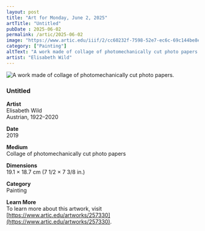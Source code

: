 ```yaml
---
layout: post
title: "Art for Monday, June 2, 2025"
artTitle: "Untitled"
pubDate : 2025-06-02
permalink: /artic/2025-06-02
image: "https://www.artic.edu/iiif/2/cc60232f-7598-52e7-ec6c-69c144be8e1d/full/1686,/0/default.jpg"
category: ["Painting"]
altText: "A work made of collage of photomechanically cut photo papers."
artist: "Elisabeth Wild"
---
```

 
<img src='https://www.artic.edu/iiif/2/cc60232f-7598-52e7-ec6c-69c144be8e1d/full/1686,/0/default.jpg' alt='A work made of collage of photomechanically cut photo papers.' style='border-radius=5px'> 
 
### Untitled
 
**Artist**<br>
Elisabeth Wild<br>
Austrian, 1922–2020
 
**Date**<br>
2019
 
**Medium**<br>
Collage of photomechanically cut photo papers
 
**Dimensions**<br>
19.1 × 18.7 cm (7 1/2 × 7 3/8 in.)
 
**Category**<br>
Painting
 
**Learn More**<br>
To learn more about this artwork, visit [https://www.artic.edu/artworks/257330](https://www.artic.edu/artworks/257330).
